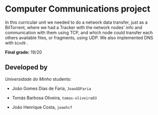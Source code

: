 # Computer Communications project

In this curricular unit we needed to do a network data transfer, just as a BitTorrent, where we had a Tracker with the network nodes' info and communication with them using TCP, and which node could transfer each others available files, or fragments, using UDP. We also implemented DNS with `bind9` . 

**Final grade:** 19/20

## Developed by
*Universidade do Minho* students:

- João Gomes Dias de Faria, `JoaoGDFaria `

- Tomás Barbosa Oliveira, `tomas-oliveira03`

- João Henrique Costa, `joaohcf` 



